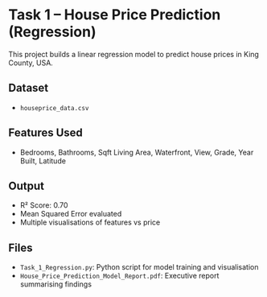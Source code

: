 # Task 1 – House Price Prediction (Regression)

This project builds a linear regression model to predict house prices in King County, USA.

## Dataset
- `houseprice_data.csv`

## Features Used
- Bedrooms, Bathrooms, Sqft Living Area, Waterfront, View, Grade, Year Built, Latitude

## Output
- R² Score: 0.70
- Mean Squared Error evaluated
- Multiple visualisations of features vs price

## Files
- `Task_1_Regression.py`: Python script for model training and visualisation
- `House_Price_Prediction_Model_Report.pdf`: Executive report summarising findings
